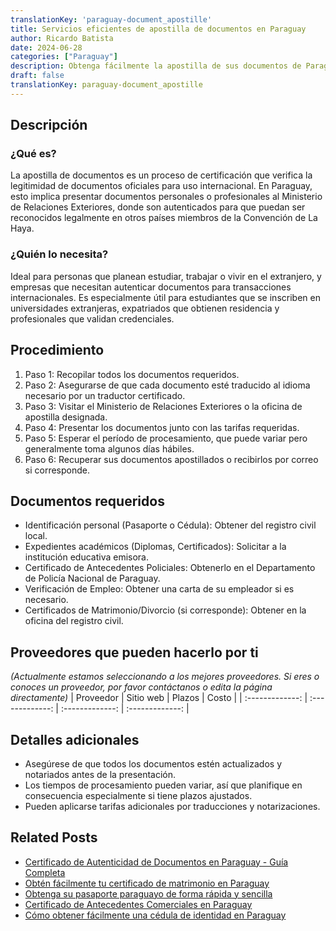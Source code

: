 ```yaml
---
translationKey: 'paraguay-document_apostille'
title: Servicios eficientes de apostilla de documentos en Paraguay
author: Ricardo Batista
date: 2024-06-28
categories: ["Paraguay"]
description: Obtenga fácilmente la apostilla de sus documentos de Paraguay. Servicios rápidos, confiables y cumplidos para todas sus necesidades de legalización.
draft: false
translationKey: paraguay-document_apostille
---
```


## Descripción
### ¿Qué es?
La apostilla de documentos es un proceso de certificación que verifica la legitimidad de documentos oficiales para uso internacional. En Paraguay, esto implica presentar documentos personales o profesionales al Ministerio de Relaciones Exteriores, donde son autenticados para que puedan ser reconocidos legalmente en otros países miembros de la Convención de La Haya.

### ¿Quién lo necesita?
Ideal para personas que planean estudiar, trabajar o vivir en el extranjero, y empresas que necesitan autenticar documentos para transacciones internacionales. Es especialmente útil para estudiantes que se inscriben en universidades extranjeras, expatriados que obtienen residencia y profesionales que validan credenciales.

## Procedimiento

1. Paso 1: Recopilar todos los documentos requeridos.
2. Paso 2: Asegurarse de que cada documento esté traducido al idioma necesario por un traductor certificado.
3. Paso 3: Visitar el Ministerio de Relaciones Exteriores o la oficina de apostilla designada.
4. Paso 4: Presentar los documentos junto con las tarifas requeridas.
5. Paso 5: Esperar el período de procesamiento, que puede variar pero generalmente toma algunos días hábiles.
6. Paso 6: Recuperar sus documentos apostillados o recibirlos por correo si corresponde.

## Documentos requeridos

- Identificación personal (Pasaporte o Cédula): Obtener del registro civil local.
- Expedientes académicos (Diplomas, Certificados): Solicitar a la institución educativa emisora.
- Certificado de Antecedentes Policiales: Obtenerlo en el Departamento de Policía Nacional de Paraguay.
- Verificación de Empleo: Obtener una carta de su empleador si es necesario.
- Certificados de Matrimonio/Divorcio (si corresponde): Obtener en la oficina del registro civil.

## Proveedores que pueden hacerlo por ti
_(Actualmente estamos seleccionando a los mejores proveedores. Si eres o conoces un proveedor, por favor contáctanos o edita la página directamente)_
| Proveedor      |     Sitio web    |     Plazos       |       Costo     |
| :-------------: | :-------------: |  :-------------: | :-------------: |

## Detalles adicionales

- Asegúrese de que todos los documentos estén actualizados y notariados antes de la presentación.
- Los tiempos de procesamiento pueden variar, así que planifique en consecuencia especialmente si tiene plazos ajustados.
- Pueden aplicarse tarifas adicionales por traducciones y notarizaciones.


## Related Posts

- [Certificado de Autenticidad de Documentos en Paraguay - Guía Completa](https://tramitit.com/es/guides/paraguay/certificado_de_autenticidad_de_documentos/)
- [Obtén fácilmente tu certificado de matrimonio en Paraguay](https://tramitit.com/es/guides/paraguay/certificado_de_matrimonio/)
- [Obtenga su pasaporte paraguayo de forma rápida y sencilla](https://tramitit.com/es/guides/paraguay/pasaporte_paraguayo/)
- [Certificado de Antecedentes Comerciales en Paraguay](https://tramitit.com/es/guides/paraguay/certificado_de_antecedentes_comerciales/)
- [Cómo obtener fácilmente una cédula de identidad en Paraguay](https://tramitit.com/es/guides/paraguay/cédula_de_identidad/)